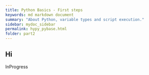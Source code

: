 ```yaml
---
title: Python Basics - First steps
keywords: md markdown document
summary: "About Python, variable types and script execution."
sidebar: mydoc_sidebar
permalink: hypy_pybase.html
folder: part2
---
```


## Hi

InProgress
